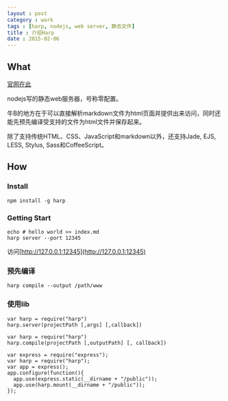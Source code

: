 ```yaml
---
layout : post
category : work
tags : [harp, nodejs, web server, 静态文件]
title : 介绍Harp
date : 2015-02-06
---
```


## What

[官网在此](http://harpjs.com/)

nodejs写的静态web服务器，号称零配置。

牛B的地方在于可以直接解析markdown文件为html页面并提供出来访问，同时还能先预先编译受支持的文件为html文件并保存起来。

除了支持传统HTML、CSS、JavaScript和markdown以外，还支持Jade, EJS, LESS, Stylus, Sass和CoffeeScript。

## How

### Install

```
npm install -g harp
```

### Getting Start

```
echo # hello world >> index.md
harp server --port 12345
```

访问[http://127.0.0.1:12345](http://127.0.0.1:12345)

### 预先编译

```
harp compile --output /path/www
```

### 使用lib

```
var harp = require("harp")
harp.server(projectPath [,args] [,callback])

var harp = require("harp")
harp.compile(projectPath [,outputPath] [, callback])

var express = require("express");
var harp = require("harp");
var app = express();
app.configure(function(){
  app.use(express.static(__dirname + "/public"));
  app.use(harp.mount(__dirname + "/public"));
});

```

